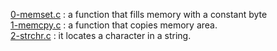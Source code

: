 [0-memset.c](./0-memset.c) : a function that fills memory with a constant byte <br/>
[1-memcpy.c](./1-memcpy.c) : a function that copies memory area. <br/>
[2-strchr.c](./2-strchr.c) : it locates a character in a string. <br/>